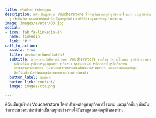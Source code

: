 ```yaml
---
title: คริสฑีราย์ รัชชัยย์บุญคง
description: ดิฉันเป็นผู้บริหาร Voucherstore ให้คำปรึกษาต่อคู่ค้าธุรกิจการโรงแรม และธุรกิจอื่น
  ๆ เชื่อมั่นว่าการเสนอขายบัตรกำนัลเป็นกลยุทธ์สร้างรายได้อันชาญฉลาดต่อธุรกิจของท่าน
image: images/avatar/03.jpg
social:
- icon: fab fa-linkedin-in
  name: linkedin
  link: "#!"
call_to_action:
  enable: true
  title: ท่านต้องการเพิ่มรายได้หรือไม่?
  subtitle: ด้วยคุณสมบัติที่ครบถ้วนของ Voucherstore ช่วยให้ธุรกิจการโรงแรม ธุรกิจร้านอาหาร
    ธุรกิจคลินิก ธุรกิจการดูแลสุขภาพ ธุรกิจสปา ธุรกิจเวลเนส ธุรกิจกอล์ฟ ธุรกิจกิจกรรม
    และธุรกิจการท่องเที่ยว ให้มีระบบบริหารบัตรกำนัลที่เป็นมาตรฐานสากล และมีความปลอดภัยสูง
    ถือเป็นเครื่องมือปรับกลยุทธ์การขายอย่างถาวรสำหรับธุรกิจ
  button_label: ติดต่อเรา
  button_link: contact/
  image: images/cta.png

---
```

ดิฉันเป็นผู้บริหาร Voucherstore ให้คำปรึกษาต่อคู่ค้าธุรกิจการโรงแรม และธุรกิจอื่นๆ เชื่อมั่นว่าการเสนอขายบัตรกำนัลเป็นกลยุทธ์สร้างรายได้อันชาญฉลาดต่อธุรกิจของท่าน